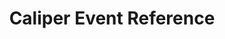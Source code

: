 ---
title: Caliper Event Reference
redirect_to: https://ucfopen.github.io/Obojobo-Docs/releases/v3.4.0/developers/events/caliper_events
---